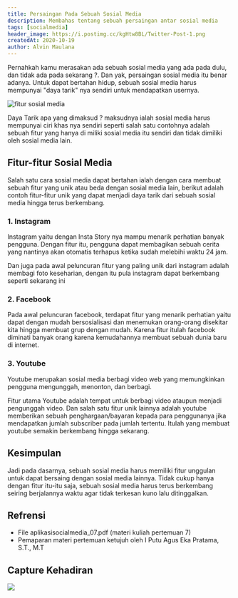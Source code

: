 ```yaml
---
title: Persaingan Pada Sebuah Sosial Media
description: Membahas tentang sebuah persaingan antar sosial media
tags: [socialmedia]
header_image: https://i.postimg.cc/kgHtw8BL/Twitter-Post-1.png
createdAt: 2020-10-19
author: Alvin Maulana
---
```


<block-square>
    <template #text>
    Nama            : Alvin Maulana Rhusuli <br>
    NIM             : 2005551014 <br>
    Prodi           : Teknologi Informasi <br>
    Fakultas/Universitas  : Teknik/Universitas Udayana <br>
    Mata Kuliah     : Aplikasi Social Media (A) <br>
    Dosen           : I Putu Agus Eka Pratama, S.T.,M.T. <br>
    </template>
</block-square>

Pernahkah kamu merasakan ada sebuah sosial media yang ada pada dulu, dan tidak ada pada sekarang ?. Dan yak, persaingan sosial media itu benar adanya. Untuk dapat bertahan hidup, sebuah sosial media harus mempunyai "daya tarik" nya sendiri untuk mendapatkan usernya. 

![fitur sosial media](https://www.mainmain.id/uploads/post/2020/01/16/illustration-person-addicted-social-media_23-2148403076.jpg)

Daya Tarik apa yang dimaksud ? maksudnya ialah sosial media harus mempunyai ciri khas nya sendiri seperti salah satu contohnya adalah sebuah fitur yang hanya di miliki sosial media itu sendiri dan tidak dimiliki oleh sosial media lain.

## Fitur-fitur Sosial Media

Salah satu cara sosial media dapat bertahan ialah dengan cara membuat sebuah fitur yang unik atau beda dengan sosial media lain, berikut adalah contoh fitur-fitur unik yang dapat menjadi daya tarik dari sebuah sosial media hingga terus berkembang.

### 1. Instagram

Instagram yaitu dengan Insta Story nya mampu menarik perhatian banyak pengguna. Dengan fitur itu, pengguna dapat membagikan sebuah cerita yang nantinya akan otomatis terhapus ketika sudah melebihi waktu 24 jam. 

Dan juga pada awal peluncuran fitur yang paling unik dari instagram adalah membagi foto keseharian, dengan itu pula instagram dapat berkembang seperti sekarang ini

### 2. Facebook

Pada awal peluncuran facebook, terdapat fitur yang menarik perhatian yaitu dapat dengan mudah bersosialisasi dan menemukan orang-orang disekitar kita hingga membuat grup dengan mudah. Karena fitur itulah facebook diminati banyak orang karena kemudahannya membuat sebuah dunia baru di internet.

### 3. Youtube

Youtube merupakan sosial media berbagi video web yang memungkinkan pengguna mengunggah, menonton, dan berbagi. 

Fitur utama Youtube adalah tempat untuk berbagi video ataupun menjadi pengunggah video. Dan salah satu fitur unik lainnya adalah youtube memberikan sebuah penghargaan/bayaran kepada para penggunanya jika mendapatkan jumlah subscriber pada jumlah tertentu. Itulah yang membuat youtube semakin berkembang hingga sekarang.

## Kesimpulan

Jadi pada dasarnya, sebuah sosial media harus memiliki fitur unggulan untuk dapat bersaing dengan sosial media lainnya. Tidak cukup hanya dengan fitur itu-itu saja, sebuah sosial media harus terus berkembang seiring berjalannya waktu agar tidak terkesan kuno lalu ditinggalkan. 

## Refrensi 

- File aplikasisocialmedia_07.pdf (materi kuliah pertemuan 7)
- Pemaparan materi pertemuan ketujuh oleh I Putu Agus Eka Pratama, S.T., M.T

## Capture Kehadiran 

![](https://i.ibb.co/X3Nc1dH/Screenshot-20201015-142136.png)

